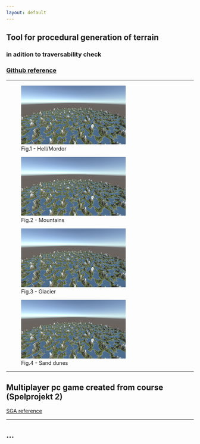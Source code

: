 ```yaml
---
layout: default
---
```



## Tool for procedural generation of terrain
### in adition to traversability check

### [Github reference](https://github.com/slypez/Procedural_generation_of_terrain)

***

<div align = "left"> 
<figure>
  <img width="281" height="158" src="images/terrain/Mountains_2.png">
  <figcaption>Fig.1 - Hell/Mordor</figcaption>
</figure>

<figure>
  <img width="281" height="158" src="images/terrain/Mountains_2.png">
  <figcaption>Fig.2 - Mountains</figcaption>
</figure>
</div>

<div align = "left"> 
<figure>
  <img width="281" height="158" src="images/terrain/Mountains_2.png">
  <figcaption>Fig.3 - Glacier</figcaption>
</figure>

<figure>
  <img width="281" height="158" src="images/terrain/Mountains_2.png">
  <figcaption>Fig.4 - Sand dunes</figcaption>
</figure>
</div>

***

## Multiplayer pc game created from course (Spelprojekt 2)

[SGA reference](https://www.gameawards.se/Games/2019/re%3ASurge)

***

## ...
